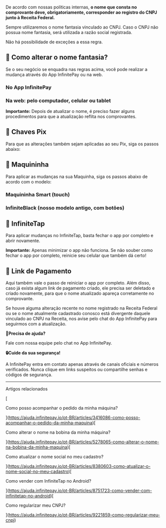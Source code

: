 De acordo com nossas políticas internas, **o nome que consta no comprovante deve, obrigatoriamente, corresponder ao registro do CNPJ junto à Receita Federal.**

Sempre utilizaremos o nome fantasia vinculado ao CNPJ. Caso o CNPJ não possua nome fantasia, será utilizada a razão social registrada.

Não há possibilidade de exceções a essa regra.

## **🔎 Como alterar o nome fantasia?**

Se o seu negócio se enquadra nas regras acima, você pode realizar a mudança através do App InfinitePay ou na web.

### No App InfinitePay

### Na web: pelo computador, celular ou tablet

**Importante:** Depois de atualizar o nome, é preciso fazer alguns procedimentos para que a atualização reflita nos comprovantes.

## 🏦 **Chaves Pix**

Para que as alterações também sejam aplicadas ao seu Pix, siga os passos abaixo:

## **💾 Maquininha**

Para aplicar as mudanças na sua Maquinha, siga os passos abaixo de acordo com o modelo:

### **Maquininha Smart (touch)**

### **InfiniteBlack (nosso modelo antigo, com botões)**

## **📱 InfiniteTap**

Para aplicar mudanças no InfiniteTap, basta fechar o app por completo e abrir novamente.

**Importante:** Apenas minimizar o app não funciona. Se não souber como fechar o app por completo, reinicie seu celular que também dá certo!

## **🔗 Link de Pagamento**

Aqui também vale o passo de reiniciar o app por completo. Além disso, caso já exista algum link de pagamento criado, ele precisa ser deletado e criado novamente, para que o nome atualizado apareça corretamente no comprovante.

Se houve alguma alteração recente no nome registrado na Receita Federal ou se o nome atualmente cadastrado conosco está divergente daquele vinculado ao CNPJ na Receita, nos avise pelo chat do App InfinitePay para seguirmos com a atualização.

**🔔Precisa de ajuda?**

Fale com nossa equipe pelo chat no App InfinitePay.

**🔒Cuide da sua segurança!**

A InfinitePay entra em contato apenas através de canais oficiais e números verificados. Nunca clique em links suspeitos ou compartilhe senhas e códigos de segurança.

___

Artigos relacionados

[

Como posso acompanhar o pedido da minha máquina?

](https://ajuda.infinitepay.io/pt-BR/articles/3416086-como-posso-acompanhar-o-pedido-da-minha-maquina)[

Como alterar o nome na bobina da minha máquina?

](https://ajuda.infinitepay.io/pt-BR/articles/5278065-como-alterar-o-nome-na-bobina-da-minha-maquina)[

Como atualizar o nome social no meu cadastro?

](https://ajuda.infinitepay.io/pt-BR/articles/8380603-como-atualizar-o-nome-social-no-meu-cadastro)[

Como vender com InfiniteTap no Android?

](https://ajuda.infinitepay.io/pt-BR/articles/8751723-como-vender-com-infinitetap-no-android)[

Como regularizar meu CNPJ?

](https://ajuda.infinitepay.io/pt-BR/articles/9221859-como-regularizar-meu-cnpj)